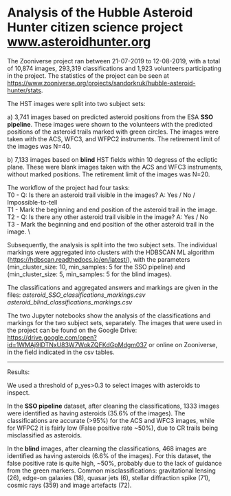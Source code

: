 # Analysis of the Hubble Asteroid Hunter citizen science project www.asteroidhunter.org

The Zooniverse project ran between 21-07-2019 to 12-08-2019, with a total of 10,874 images, 293,319 classifications and 1,923 volunteers participating in the project. The statistics of the project can be seen at https://www.zooniverse.org/projects/sandorkruk/hubble-asteroid-hunter/stats. 

The HST images were split into two subject sets: 

a) 3,741 images based on predicted asteroid positions from the ESA **SSO pipeline**. These images were shown to the volunteers with the predicted positions of the asteroid trails marked with green circles. The images were taken with the ACS, WFC3, and WFPC2 instruments. The retirement limit of the images was N=40.

b) 7,133 images based on **blind** HST fields within 10 degress of the ecliptic plane. These were blank images taken with the ACS and WFC3 instruments, without marked positions. The retirement limit of the images was N=20. 

The workflow of the project had four tasks: \
T0 - Q: Is there an asteroid trail visible in the images? A: Yes / No / Impossible-to-tell \
T1 - Mark the beginning and end position of the asteroid trail in the image. \
T2 - Q: Is there any other asteroid trail visible in the image? A: Yes / No \
T3 - Mark the beginning and end position of the other asteroid trail in the image. \

Subsequently, the analysis is split into the two subject sets. The individual markings were aggregated into clusters with the HDBSCAN ML algorithm (https://hdbscan.readthedocs.io/en/latest/), with the parameters (min_cluster_size: 10, min_samples: 5 for the SSO pipeline) and (min_cluster_size: 5, min_samples: 5 for the blind images). 

The classifications and aggregated answers and markings are given in the files: 
*asteroid_SSO_classifications_markings.csv*\
*asteroid_blind_classifications_markings.csv*

The two Jupyter notebooks show the analysis of the classifications and markings for the two subject sets, separately. 
The images that were used in the project can be found on the Google Drive: https://drive.google.com/open?id=1WMAj9lDTNxU83W7WokZQFKdGpMdgm037 or online on Zooniverse, in the field indicated in the csv tables.
_______________________________________________________________________________________________________________________

Results: 

We used a threshold of p_yes>0.3 to select images with asteroids to inspect. 

In the **SSO pipeline** dataset, after cleaning the classifications, 1333 images were identified as having asteroids (35.6% of the images). The classifications are accurate (>95%) for the ACS and WFC3 images, while for WFPC2 it is fairly low (False positive rate ~50%), due to CR trails being misclassified as asteroids. 

In the **blind** images, after clearning the classifications, 468 images are identified as having asteroids (6.6% of the images). For this dataset, the false positive rate is quite high, ~50%, probably due to the lack of guidance from the green markers. Common misclassifications: gravitational lensing (26), edge-on galaxies (18), quasar jets (6), stellar diffraction spike (71), cosmic rays (359) and image artefacts (72). 


